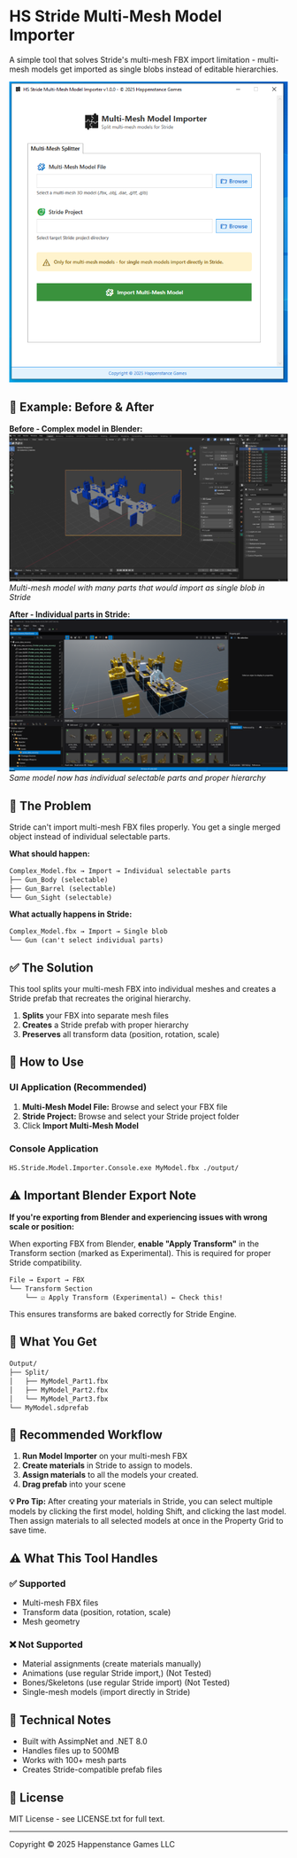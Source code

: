 # HS Stride Multi-Mesh Model Importer

A simple tool that solves Stride's multi-mesh FBX import limitation - multi-mesh models get imported as single blobs instead of editable hierarchies.

![HS Model Importer UI](hs_mode_importer_ui.PNG)

## 📸 Example: Before & After

**Before - Complex model in Blender:**
![Complex Model in Blender](mm_blender.PNG)
*Multi-mesh model with many parts that would import as single blob in Stride*

**After - Individual parts in Stride:**
![Individual Parts in Stride](mm_stride.PNG)  
*Same model now has individual selectable parts and proper hierarchy*

## 🚨 The Problem

Stride can't import multi-mesh FBX files properly. You get a single merged object instead of individual selectable parts.

**What should happen:**
```
Complex_Model.fbx → Import → Individual selectable parts
├── Gun_Body (selectable)
├── Gun_Barrel (selectable) 
└── Gun_Sight (selectable)
```

**What actually happens in Stride:**
```
Complex_Model.fbx → Import → Single blob
└── Gun (can't select individual parts)
```

## ✅ The Solution

This tool splits your multi-mesh FBX into individual meshes and creates a Stride prefab that recreates the original hierarchy.

1. **Splits** your FBX into separate mesh files
2. **Creates** a Stride prefab with proper hierarchy  
3. **Preserves** all transform data (position, rotation, scale)

## 🚀 How to Use

### UI Application (Recommended)
1. **Multi-Mesh Model File:** Browse and select your FBX file
2. **Stride Project:** Browse and select your Stride project folder
3. Click **Import Multi-Mesh Model**

### Console Application  
```bash
HS.Stride.Model.Importer.Console.exe MyModel.fbx ./output/
```

## ⚠️ Important Blender Export Note

**If you're exporting from Blender and experiencing issues with wrong scale or position:**

When exporting FBX from Blender, **enable "Apply Transform"** in the Transform section (marked as Experimental). This is required for proper Stride compatibility.

```
File → Export → FBX
└── Transform Section
    └── ☑️ Apply Transform (Experimental) ← Check this!
```

This ensures transforms are baked correctly for Stride Engine.

## 📁 What You Get

```
Output/
├── Split/
│   ├── MyModel_Part1.fbx
│   ├── MyModel_Part2.fbx
│   └── MyModel_Part3.fbx
└── MyModel.sdprefab
```

## 🔧 Recommended Workflow

1. **Run Model Importer** on your multi-mesh FBX
2. **Create materials** in Stride to assign to models.
3. **Assign materials** to all the models your created.
3. **Drag prefab** into your scene

**💡 Pro Tip:** After creating your materials in Stride, you can select multiple models by clicking the first model, holding Shift, and clicking the last model. Then assign materials to all selected models at once in the Property Grid to save time.

## ⚠️ What This Tool Handles

### ✅ Supported
- Multi-mesh FBX files
- Transform data (position, rotation, scale)
- Mesh geometry

### ❌ Not Supported  
- Material assignments (create materials manually)
- Animations (use regular Stride import,) (Not Tested) 
- Bones/Skeletons (use regular Stride import) (Not Tested) 
- Single-mesh models (import directly in Stride)

## 🔧 Technical Notes

- Built with AssimpNet and .NET 8.0
- Handles files up to 500MB
- Works with 100+ mesh parts
- Creates Stride-compatible prefab files

## 📄 License

MIT License - see LICENSE.txt for full text.

---
Copyright © 2025 Happenstance Games LLC